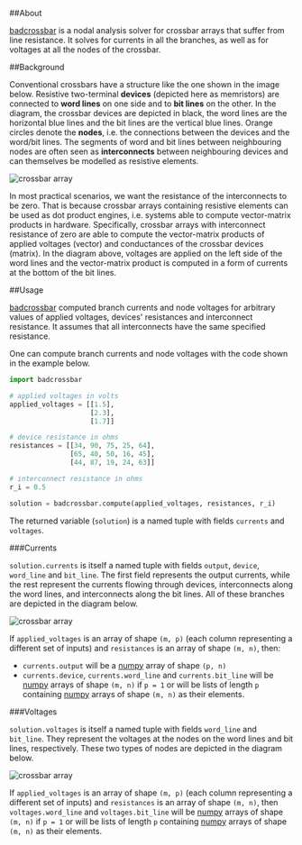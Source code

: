 ##About

[badcrossbar] is a nodal analysis solver for crossbar arrays that suffer from line resistance. It solves for currents in all the branches, as well as for voltages at all the nodes of the crossbar.

##Background

Conventional crossbars have a structure like the one shown in the image below. Resistive two-terminal **devices** (depicted here as memristors) are connected to **word lines** on one side and to **bit lines** on the other. In the diagram, the crossbar devices are depicted in black, the word lines are the horizontal blue lines and the bit lines are the vertical blue lines. Orange circles denote the **nodes**, i.e. the connections between the devices and the word/bit lines. The segments of word and bit lines between neighbouring nodes are often seen as **interconnects** between neighbouring devices and can themselves be modelled as resistive elements.

![crossbar array](images/3x5_crossbar_array.png)

In most practical scenarios, we want the resistance of the interconnects to be zero. That is because crossbar arrays containing resistive elements can be used as dot product engines, i.e. systems able to compute vector-matrix products in hardware. Specifically, crossbar arrays with interconnect resistance of zero are able to compute the vector-matrix products of applied voltages (vector) and conductances of the crossbar devices (matrix). In the diagram above, voltages are applied on the left side of the word lines and the vector-matrix product is computed in a form of currents at the bottom of the bit lines.

##Usage

[badcrossbar] computed branch currents and node voltages for arbitrary values of applied voltages, devices' resistances and interconnect resistance. It assumes that all interconnects have the same specified resistance.

One can compute branch currents and node voltages with the code shown in the example below.

```python
import badcrossbar

# applied voltages in volts
applied_voltages = [[1.5],
                    [2.3],
                    [1.7]]

# device resistance in ohms
resistances = [[34, 90, 75, 25, 64],
               [65, 40, 50, 16, 45],
               [44, 87, 19, 24, 63]]

# interconnect resistance in ohms
r_i = 0.5

solution = badcrossbar.compute(applied_voltages, resistances, r_i)
```

The returned variable (`solution`) is a named tuple with fields `currents` and `voltages`.

###Currents

`solution.currents` is itself a named tuple with fields `output`, `device`, `word_line` and `bit_line`. The first field represents the output currents, while the rest represent the currents flowing through devices, interconnects along the word lines, and interconnects along the bit lines. All of these branches are depicted in the diagram below.

![crossbar array](images/3x5_crossbar_array_branches.png)

If `applied_voltages` is an array of shape `(m, p)` (each column representing a different set of inputs) and `resistances` is an array of shape `(m, n)`, then:
* `currents.output` will be a [numpy] array of shape `(p, n)`
* `currents.device`,  `currents.word_line` and `currents.bit_line` will be [numpy] arrays of shape `(m, n)` if `p = 1` or will be lists of length `p` containing [numpy] arrays of shape `(m, n)` as their elements.

###Voltages

`solution.voltages` is itself a named tuple with fields `word_line` and `bit_line`. They represent the voltages at the nodes on the word lines and bit lines, respectively. These two types of nodes are depicted in the diagram below.

![crossbar array](images/3x5_crossbar_array_nodes.png)

If `applied_voltages` is an array of shape `(m, p)` (each column representing a different set of inputs) and `resistances` is an array of shape `(m, n)`, then `voltages.word_line` and `voltages.bit_line` will be [numpy] arrays of shape `(m, n)` if `p = 1` or will be lists of length `p` containing [numpy] arrays of shape `(m, n)` as their elements.

[badcrossbar]:https://github.com/joksas/badcrossbar
[numpy]:https://github.com/numpy/numpy